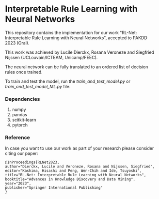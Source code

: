 # Interpretable Rule Learning with Neural Networks
This repository contains the implementation for our work "RL-Net: Interpretable Rule Learning with Neural Networks", accepted to PAKDD 2023 (Oral).

This work was achieved by Lucile Dierckx, Rosana Veroneze and Siegfried Nijssen (UCLouvain/ICTEAM, Unicamp/FEEC).

The neural network can be fully translated to an ordered list of decision rules once trained.

To train and test the model, run the *train_and_test_model.py* or *train_and_test_model_ML.py* file.

### Dependencies
1. numpy
2. pandas
3. scitkit-learn
4. pytorch


### Reference
In case you want to use our work as part of your research please consider citing our paper:
```
@InProceedings{RLNet2023,
author="Dierckx, Lucile and Veroneze, Rosana and Nijssen, Siegfried",
editor="Kashima, Hisashi and Peng, Wen-Chih and Ide, Tsuyoshi",
title="RL-Net: Interpretable Rule Learning with Neural Networks",
booktitle="Advances in Knowledge Discovery and Data Mining",
year="2023",
publisher="Springer International Publishing"
}
```